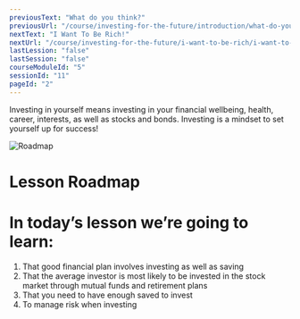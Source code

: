 ```yaml
---
previousText: "What do you think?"
previousUrl: "/course/investing-for-the-future/introduction/what-do-you-think"
nextText: "I Want To Be Rich!"
nextUrl: "/course/investing-for-the-future/i-want-to-be-rich/i-want-to-be-rich"
lastLession: "false"
lastSession: "false"
courseModuleId: "5"
sessionId: "11"
pageId: "2"
---
```



<sparkle-character-intro position="right" character="yuna">
Investing in yourself means investing in your financial wellbeing, health, career,  interests, as well as stocks and bonds. Investing is a mindset to set yourself up for success!</sparkle-character-intro>

![Roadmap](/assets/img/roadmap.png)
# Lesson Roadmap 
# In today’s lesson we’re going to learn: 

1. That good financial plan involves investing as well as saving 
2. That the average investor is most likely to be invested in the stock market through mutual funds and retirement plans
3. That you need to have enough saved to invest 
4. To manage risk when investing



